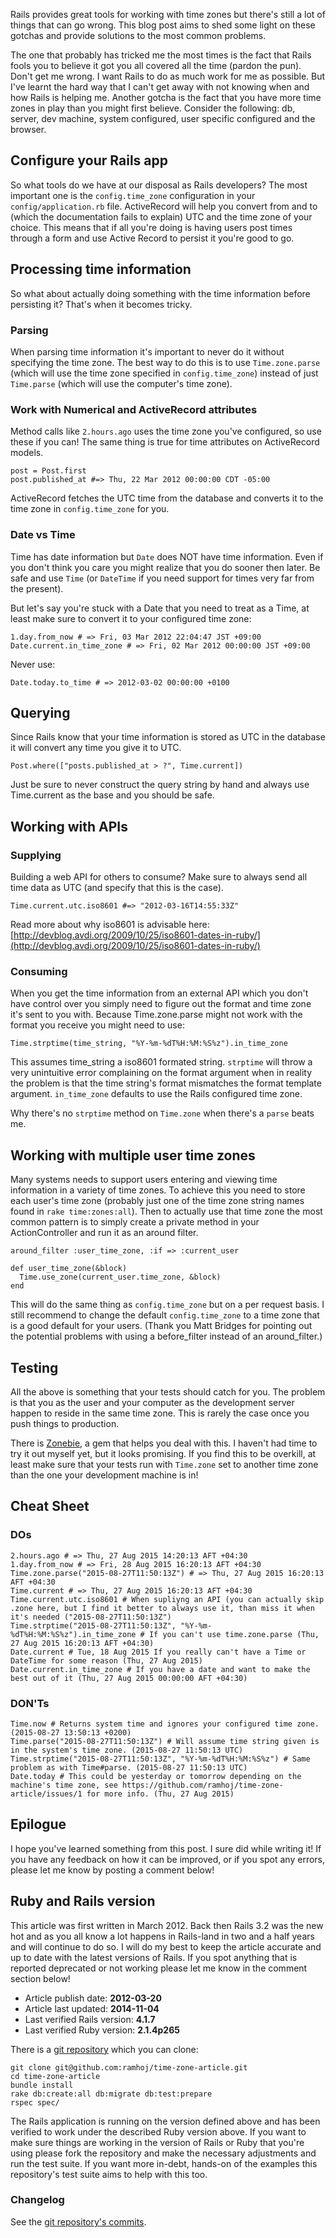 Rails provides great tools for working with time zones but there's still a lot of things that can go wrong. This blog post aims to shed some light on these gotchas and provide solutions to the most common problems.

The one that probably has tricked me the most times is the fact that Rails fools you to believe it got you all covered all the time (pardon the pun). Don't get me wrong. I want Rails to do as much work for me as possible. But I've learnt the hard way that I can't get away with not knowing when and how Rails is helping me. Another gotcha is the fact that you have more time zones in play than you might first believe. Consider the following: db, server, dev machine, system configured, user specific configured and the browser.

## Configure your Rails app

So what tools do we have at our disposal as Rails developers? The most important one is the `config.time_zone` configuration in your `config/application.rb` file. ActiveRecord will help you convert from and to (which the documentation fails to explain) UTC and the time zone of your choice. This means that if all you're doing is having users post times through a form and use Active Record to persist it you're good to go.

## Processing time information

So what about actually doing something with the time information before persisting it? That's when it becomes tricky.

### Parsing

When parsing time information it's important to never do it without specifying the time zone. The best way to do this is to use `Time.zone.parse` (which will use the time zone specified in `config.time_zone`) instead of just `Time.parse` (which will use the computer's time zone).

### Work with Numerical and ActiveRecord attributes

Method calls like `2.hours.ago` uses the time zone you've configured, so use these if you can! The same thing is true for time attributes on ActiveRecord models.

    post = Post.first
    post.published_at #=> Thu, 22 Mar 2012 00:00:00 CDT -05:00

ActiveRecord fetches the UTC time from the database and converts it to the time zone in `config.time_zone` for you.

### Date vs Time

Time has date information but `Date` does NOT have time information. Even if you don't think you care you might realize that you do sooner then later. Be safe and use `Time` (or `DateTime` if you need support for times very far from the present).

But let's say you're stuck with a Date that you need to treat as a Time, at least make sure to convert it to your configured time zone:

    1.day.from_now # => Fri, 03 Mar 2012 22:04:47 JST +09:00
    Date.current.in_time_zone # => Fri, 02 Mar 2012 00:00:00 JST +09:00

Never use:

    Date.today.to_time # => 2012-03-02 00:00:00 +0100

## Querying

Since Rails know that your time information is stored as UTC in the database it will convert any time you give it to UTC.

    Post.where(["posts.published_at > ?", Time.current])

Just be sure to never construct the query string by hand and always use Time.current as the base and you should be safe.

## Working with APIs

### Supplying

Building a web API for others to consume? Make sure to always send all time data as UTC (and specify that this is the case).

    Time.current.utc.iso8601 #=> "2012-03-16T14:55:33Z"

Read more about why iso8601 is advisable here: [http://devblog.avdi.org/2009/10/25/iso8601-dates-in-ruby/](http://devblog.avdi.org/2009/10/25/iso8601-dates-in-ruby/)

### Consuming

When you get the time information from an external API which you don't have control over you simply need to figure out the format and time zone it's sent to you with. Because Time.zone.parse might not work with the format you receive you might need to use:

    Time.strptime(time_string, "%Y-%m-%dT%H:%M:%S%z").in_time_zone

This assumes time_string a iso8601 formated string. `strptime` will throw a very unintuitive error complaining on the format argument when in reality the problem is that the time string's format mismatches the format template argument. `in_time_zone` defaults to use the Rails configured time zone.

Why there's no `strptime` method on `Time.zone` when there's a `parse` beats me.

## Working with multiple user time zones

Many systems needs to support users entering and viewing time information in a variety of time zones. To achieve this you need to store each user's time zone (probably just one of the time zone string names found in `rake time:zones:all`). Then to actually use that time zone the most common pattern is to simply create a private method in your ActionController and run it as an around filter.

    around_filter :user_time_zone, :if => :current_user

    def user_time_zone(&block)
      Time.use_zone(current_user.time_zone, &block)
    end

This will do the same thing as `config.time_zone` but on a per request basis. I still recommend to change the default `config.time_zone` to a time zone that is a good default for your users. (Thank you Matt Bridges for pointing out the potential problems with using a before_filter instead of an around_filter.)

## Testing

All the above is something that your tests should catch for you. The problem is that you as the user and your computer as the development server happen to reside in the same time zone. This is rarely the case once you push things to production.

There is [Zonebie](https://github.com/alindeman/zonebie), a gem that helps you deal with this. I haven't had time to try it out myself yet, but it looks promising. If you find this to be overkill, at least make sure that your tests run with `Time.zone` set to another time zone than the one your development machine is in!

## Cheat Sheet

### DOs

    2.hours.ago # => Thu, 27 Aug 2015 14:20:13 AFT +04:30
    1.day.from_now # => Fri, 28 Aug 2015 16:20:13 AFT +04:30
    Time.zone.parse("2015-08-27T11:50:13Z") # => Thu, 27 Aug 2015 16:20:13 AFT +04:30
    Time.current # => Thu, 27 Aug 2015 16:20:13 AFT +04:30
    Time.current.utc.iso8601 # When supliyng an API (you can actually skip .zone here, but I find it better to always use it, than miss it when it's needed ("2015-08-27T11:50:13Z")
    Time.strptime("2015-08-27T11:50:13Z", "%Y-%m-%dT%H:%M:%S%z").in_time_zone # If you can't use time.zone.parse (Thu, 27 Aug 2015 16:20:13 AFT +04:30)
    Date.current # Tue, 18 Aug 2015 If you really can't have a Time or DateTime for some reason (Thu, 27 Aug 2015)
    Date.current.in_time_zone # If you have a date and want to make the best out of it (Thu, 27 Aug 2015 00:00:00 AFT +04:30)

### DON'Ts

    Time.now # Returns system time and ignores your configured time zone. (2015-08-27 13:50:13 +0200)
    Time.parse("2015-08-27T11:50:13Z") # Will assume time string given is in the system's time zone. (2015-08-27 11:50:13 UTC)
    Time.strptime("2015-08-27T11:50:13Z", "%Y-%m-%dT%H:%M:%S%z") # Same problem as with Time#parse. (2015-08-27 11:50:13 UTC)
    Date.today # This could be yesterday or tomorrow depending on the machine's time zone, see https://github.com/ramhoj/time-zone-article/issues/1 for more info. (Thu, 27 Aug 2015)

## Epilogue

I hope you've learned something from this post. I sure did while writing it! If you have any feedback on how it can be improved, or if you spot any errors, please let me know by posting a comment below!

## Ruby and Rails version

This article was first written in March 2012. Back then Rails 3.2 was the new hot and as you all know a lot happens in Rails-land in two and a half years and will continue to do so. I will do my best to keep the article accurate and up to date with the latest versions of Rails. If you spot anything that is reported deprecated or not working please let me know in the comment section below!

* Article publish date: **2012-03-20**
* Article last updated: **2014-11-04**
* Last verified Rails version: **4.1.7**
* Last verified Ruby version: **2.1.4p265**

There is a [git repository](https://github.com/ramhoj/time-zone-article) which you can clone:

    git clone git@github.com:ramhoj/time-zone-article.git
    cd time-zone-article
    bundle install
    rake db:create:all db:migrate db:test:prepare
    rspec spec/

The Rails application is running on the version defined above and has been verified to work under the described Ruby version above.
If you want to make sure things are working in the version of Rails or Ruby that you're using please fork the repository and make
the necessary adjustments and run the test suite. If you want more in-debt, hands-on of the examples this repository's test suite
aims to help with this too.

### Changelog

See the [git repository's commits](https://github.com/ramhoj/time-zone-article/commits/master).
